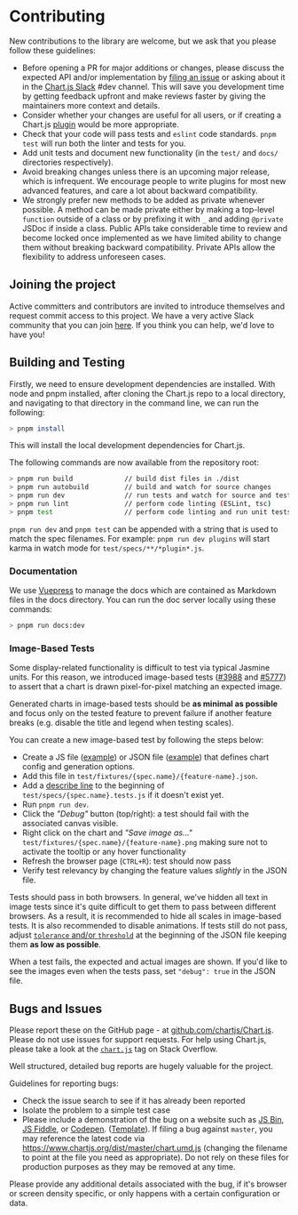 # Contributing

New contributions to the library are welcome, but we ask that you please follow these guidelines:

- Before opening a PR for major additions or changes, please discuss the expected API and/or implementation by [filing an issue](https://github.com/chartjs/Chart.js/issues) or asking about it in the [Chart.js Slack](https://join.slack.com/t/chartjs/shared_invite/zt-1lo81skkk-AZk6ollhOdrjt9GzPeOsLw) #dev channel. This will save you development time by getting feedback upfront and make reviews faster by giving the maintainers more context and details.
- Consider whether your changes are useful for all users, or if creating a Chart.js [plugin](plugins.md) would be more appropriate.
- Check that your code will pass tests and `eslint` code standards. `pnpm test` will run both the linter and tests for you.
- Add unit tests and document new functionality (in the `test/` and `docs/` directories respectively).
- Avoid breaking changes unless there is an upcoming major release, which is infrequent. We encourage people to write plugins for most new advanced features, and care a lot about backward compatibility.
- We strongly prefer new methods to be added as private whenever possible. A method can be made private either by making a top-level `function` outside of a class or by prefixing it with `_` and adding `@private` JSDoc if inside a class. Public APIs take considerable time to review and become locked once implemented as we have limited ability to change them without breaking backward compatibility. Private APIs allow the flexibility to address unforeseen cases.

## Joining the project

Active committers and contributors are invited to introduce themselves and request commit access to this project. We have a very active Slack community that you can join [here](https://join.slack.com/t/chartjs/shared_invite/zt-1lo81skkk-AZk6ollhOdrjt9GzPeOsLw). If you think you can help, we'd love to have you!

## Building and Testing

Firstly, we need to ensure development dependencies are installed. With node and pnpm installed, after cloning the Chart.js repo to a local directory, and navigating to that directory in the command line, we can run the following:

```bash
> pnpm install
```

This will install the local development dependencies for Chart.js.

The following commands are now available from the repository root:

```bash
> pnpm run build             // build dist files in ./dist
> pnpm run autobuild         // build and watch for source changes
> pnpm run dev               // run tests and watch for source and test changes
> pnpm run lint              // perform code linting (ESLint, tsc)
> pnpm test                  // perform code linting and run unit tests with coverage
```

`pnpm run dev` and `pnpm test` can be appended with a string that is used to match the spec filenames. For example: `pnpm run dev plugins` will start karma in watch mode for `test/specs/**/*plugin*.js`.

### Documentation

We use [Vuepress](https://vuepress.vuejs.org/) to manage the docs which are contained as Markdown files in the docs directory. You can run the doc server locally using these commands:

```bash
> pnpm run docs:dev
```

### Image-Based Tests

Some display-related functionality is difficult to test via typical Jasmine units. For this reason, we introduced image-based tests ([#3988](https://github.com/chartjs/Chart.js/pull/3988) and [#5777](https://github.com/chartjs/Chart.js/pull/5777)) to assert that a chart is drawn pixel-for-pixel matching an expected image.

Generated charts in image-based tests should be **as minimal as possible** and focus only on the tested feature to prevent failure if another feature breaks (e.g. disable the title and legend when testing scales).

You can create a new image-based test by following the steps below:

- Create a JS file ([example](https://github.com/chartjs/Chart.js/blob/f7b671006a86201808402c3b6fe2054fe834fd4a/test/fixtures/controller.bubble/radius-scriptable.js)) or JSON file ([example](https://github.com/chartjs/Chart.js/blob/4b421a50bfa17f73ac7aa8db7d077e674dbc148d/test/fixtures/plugin.filler/fill-line-dataset.json)) that defines chart config and generation options.
- Add this file in `test/fixtures/{spec.name}/{feature-name}.json`.
- Add a [describe line](https://github.com/chartjs/Chart.js/blob/4b421a50bfa17f73ac7aa8db7d077e674dbc148d/test/specs/plugin.filler.tests.js#L10) to the beginning of `test/specs/{spec.name}.tests.js` if it doesn't exist yet.
- Run `pnpm run dev`.
- Click the *"Debug"* button (top/right): a test should fail with the associated canvas visible.
- Right click on the chart and *"Save image as..."* `test/fixtures/{spec.name}/{feature-name}.png` making sure not to activate the tooltip or any hover functionality
- Refresh the browser page (`CTRL+R`): test should now pass
- Verify test relevancy by changing the feature values *slightly* in the JSON file.

Tests should pass in both browsers. In general, we've hidden all text in image tests since it's quite difficult to get them to pass between different browsers. As a result, it is recommended to hide all scales in image-based tests. It is also recommended to disable animations. If tests still do not pass, adjust [`tolerance` and/or `threshold`](https://github.com/chartjs/Chart.js/blob/1ca0ffb5d5b6c2072176fd36fa85a58c483aa434/test/jasmine.matchers.js) at the beginning of the JSON file keeping them **as low as possible**.

When a test fails, the expected and actual images are shown. If you'd like to see the images even when the tests pass, set `"debug": true` in the JSON file.

## Bugs and Issues

Please report these on the GitHub page - at <a href="https://github.com/chartjs/Chart.js" target="_blank">github.com/chartjs/Chart.js</a>. Please do not use issues for support requests. For help using Chart.js, please take a look at the [`chart.js`](https://stackoverflow.com/questions/tagged/chart.js) tag on Stack Overflow.

Well structured, detailed bug reports are hugely valuable for the project.

Guidelines for reporting bugs:

- Check the issue search to see if it has already been reported
- Isolate the problem to a simple test case
- Please include a demonstration of the bug on a website such as [JS Bin](https://jsbin.com/), [JS Fiddle](https://jsfiddle.net/), or [Codepen](https://codepen.io/pen/). ([Template](https://codepen.io/pen?template=wvezeOq)). If filing a bug against `master`, you may reference the latest code via <https://www.chartjs.org/dist/master/chart.umd.js> (changing the filename to point at the file you need as appropriate). Do not rely on these files for production purposes as they may be removed at any time.

Please provide any additional details associated with the bug, if it's browser or screen density specific, or only happens with a certain configuration or data.
